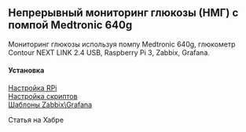 ## Непрерывный мониторинг глюкозы (НМГ) с помпой Medtronic 640g
Мониторинг глюкозы используя помпу Medtronic 640g, глюкометр Contour NEXT LINK 2.4 USB, Raspberry Pi 3, Zabbix, Grafana.

#### Установка
 [Настройка RPi](./doc/install_rpi.md)  
 [Настройка скриптов](./scripts/readme.md)  
 [Шаблоны Zabbix\Grafana](./zabbix/readme.md)  
 
 Статья на Хабре
 
